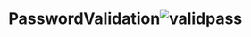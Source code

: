 # PasswordValidation![validpass](https://user-images.githubusercontent.com/100079802/233080982-2b7e0bc5-6e6c-42aa-abf1-972abb30f84a.png)
